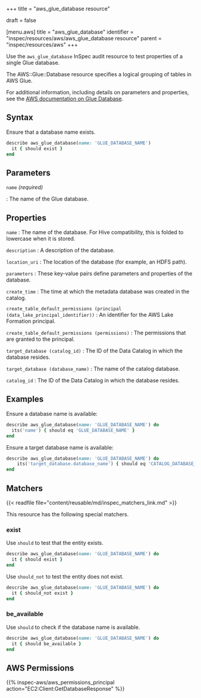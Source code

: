 +++
title = "aws_glue_database resource"

draft = false


[menu.aws]
title = "aws_glue_database"
identifier = "inspec/resources/aws/aws_glue_database resource"
parent = "inspec/resources/aws"
+++

Use the `aws_glue_database` InSpec audit resource to test properties of a single Glue database.

The AWS::Glue::Database resource specifies a logical grouping of tables in AWS Glue.

For additional information, including details on parameters and properties, see the [AWS documentation on Glue Database](https://docs.aws.amazon.com/AWSCloudFormation/latest/UserGuide/aws-resource-glue-database.html).

## Syntax

Ensure that a database name exists.

```ruby
describe aws_glue_database(name: 'GLUE_DATABASE_NAME')
  it { should exist }
end
```

## Parameters

`name` _(required)_

: The name of the Glue database.

## Properties

`name`
: The name of the database. For Hive compatibility, this is folded to lowercase when it is stored.

`description`
: A description of the database.

`location_uri`
: The location of the database (for example, an HDFS path).

`parameters`
: These key-value pairs define parameters and properties of the database.

`create_time`
: The time at which the metadata database was created in the catalog.

`create_table_default_permissions (principal (data_lake_principal_identifier))`
: An identifier for the AWS Lake Formation principal.

`create_table_default_permissions (permissions)`
: The permissions that are granted to the principal.

`target_database (catalog_id)`
: The ID of the Data Catalog in which the database resides.

`target_database (database_name)`
: The name of the catalog database.

`catalog_id`
: The ID of the Data Catalog in which the database resides.

## Examples

Ensure a database name is available:

```ruby
describe aws_glue_database(name: 'GLUE_DATABASE_NAME') do
  its('name') { should eq 'GLUE_DATABASE_NAME' }
end
```

Ensure a target database name is available:

```ruby
describe aws_glue_database(name: 'GLUE_DATABASE_NAME') do
    its('target_database.database_name') { should eq 'CATALOG_DATABASE_NAME' }
end
```

## Matchers

{{< readfile file="content/reusable/md/inspec_matchers_link.md" >}}

This resource has the following special matchers.

### exist

Use `should` to test that the entity exists.

```ruby
describe aws_glue_database(name: 'GLUE_DATABASE_NAME') do
  it { should exist }
end
```

Use `should_not` to test the entity does not exist.

```ruby
describe aws_glue_database(name: 'GLUE_DATABASE_NAME') do
  it { should_not exist }
end
```

### be_available

Use `should` to check if the database name is available.

```ruby
describe aws_glue_database(name: 'GLUE_DATABASE_NAME') do
  it { should be_available }
end
```

## AWS Permissions

{{% inspec-aws/aws_permissions_principal action="EC2:Client:GetDatabaseResponse" %}}
